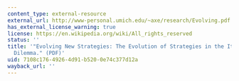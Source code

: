 ```yaml
---
content_type: external-resource
external_url: http://www-personal.umich.edu/~axe/research/Evolving.pdf
has_external_license_warning: true
license: https://en.wikipedia.org/wiki/All_rights_reserved
status: ''
title: '"Evolving New Strategies: The Evolution of Strategies in the Iterated Prisoners''
  Dilemma." (PDF)'
uid: 7108c176-4926-4d91-b520-0e74c377d12a
wayback_url: ''
---
```

